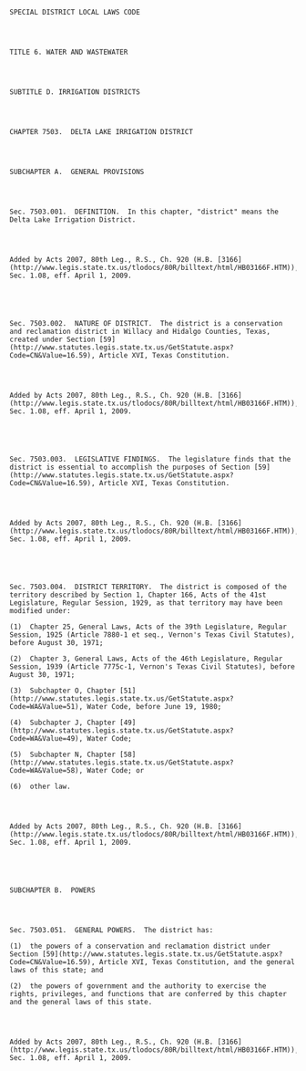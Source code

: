 ﻿
    
    
    	
    					
    
    
    SPECIAL DISTRICT LOCAL LAWS CODE
    
      
    
    
    TITLE 6. WATER AND WASTEWATER
    
      
    
    
    SUBTITLE D. IRRIGATION DISTRICTS
    
      
    
    
    CHAPTER 7503.  DELTA LAKE IRRIGATION DISTRICT
    
      
    
    
    SUBCHAPTER A.  GENERAL PROVISIONS
    
      
    
    
    Sec. 7503.001.  DEFINITION.  In this chapter, "district" means the Delta Lake Irrigation District.
    
    
    
    
    Added by Acts 2007, 80th Leg., R.S., Ch. 920 (H.B. [3166](http://www.legis.state.tx.us/tlodocs/80R/billtext/html/HB03166F.HTM)), Sec. 1.08, eff. April 1, 2009.
    
    
    
    
    
    Sec. 7503.002.  NATURE OF DISTRICT.  The district is a conservation and reclamation district in Willacy and Hidalgo Counties, Texas, created under Section [59](http://www.statutes.legis.state.tx.us/GetStatute.aspx?Code=CN&Value=16.59), Article XVI, Texas Constitution.
    
    
    
    
    Added by Acts 2007, 80th Leg., R.S., Ch. 920 (H.B. [3166](http://www.legis.state.tx.us/tlodocs/80R/billtext/html/HB03166F.HTM)), Sec. 1.08, eff. April 1, 2009.
    
    
    
    
    
    Sec. 7503.003.  LEGISLATIVE FINDINGS.  The legislature finds that the district is essential to accomplish the purposes of Section [59](http://www.statutes.legis.state.tx.us/GetStatute.aspx?Code=CN&Value=16.59), Article XVI, Texas Constitution.
    
    
    
    
    Added by Acts 2007, 80th Leg., R.S., Ch. 920 (H.B. [3166](http://www.legis.state.tx.us/tlodocs/80R/billtext/html/HB03166F.HTM)), Sec. 1.08, eff. April 1, 2009.
    
    
    
    
    
    Sec. 7503.004.  DISTRICT TERRITORY.  The district is composed of the territory described by Section 1, Chapter 166, Acts of the 41st Legislature, Regular Session, 1929, as that territory may have been modified under:
    
    (1)  Chapter 25, General Laws, Acts of the 39th Legislature, Regular Session, 1925 (Article 7880-1 et seq., Vernon's Texas Civil Statutes), before August 30, 1971;
    
    (2)  Chapter 3, General Laws, Acts of the 46th Legislature, Regular Session, 1939 (Article 7775c-1, Vernon's Texas Civil Statutes), before August 30, 1971;
    
    (3)  Subchapter O, Chapter [51](http://www.statutes.legis.state.tx.us/GetStatute.aspx?Code=WA&Value=51), Water Code, before June 19, 1980;
    
    (4)  Subchapter J, Chapter [49](http://www.statutes.legis.state.tx.us/GetStatute.aspx?Code=WA&Value=49), Water Code;
    
    (5)  Subchapter N, Chapter [58](http://www.statutes.legis.state.tx.us/GetStatute.aspx?Code=WA&Value=58), Water Code; or
    
    (6)  other law.
    
    
    
    
    Added by Acts 2007, 80th Leg., R.S., Ch. 920 (H.B. [3166](http://www.legis.state.tx.us/tlodocs/80R/billtext/html/HB03166F.HTM)), Sec. 1.08, eff. April 1, 2009.
    
    
    
    
    
    SUBCHAPTER B.  POWERS
    
      
    
    
    Sec. 7503.051.  GENERAL POWERS.  The district has:
    
    (1)  the powers of a conservation and reclamation district under Section [59](http://www.statutes.legis.state.tx.us/GetStatute.aspx?Code=CN&Value=16.59), Article XVI, Texas Constitution, and the general laws of this state; and
    
    (2)  the powers of government and the authority to exercise the rights, privileges, and functions that are conferred by this chapter and the general laws of this state.
    
    
    
    
    Added by Acts 2007, 80th Leg., R.S., Ch. 920 (H.B. [3166](http://www.legis.state.tx.us/tlodocs/80R/billtext/html/HB03166F.HTM)), Sec. 1.08, eff. April 1, 2009.
    
    
    
    
    				
